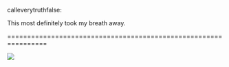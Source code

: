 <!--
id: 1163461067
link: http://tumblr.atmos.org/post/1163461067/calleverytruthfalse-this-most-definitely-took
slug: calleverytruthfalse-this-most-definitely-took
date: Tue Sep 21 2010 15:16:13 GMT-0700 (PDT)
publish: 2010-09-021
tags: 
title: calleverytruthfalse:

This most definitely took my breath away.

-->


calleverytruthfalse:

This most definitely took my breath away.

================================================================

![](http://25.media.tumblr.com/tumblr_l8z3svrGq61qcny7do1_500.jpg)

